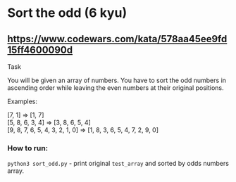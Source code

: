 # Sort the odd (6 kyu)
## https://www.codewars.com/kata/578aa45ee9fd15ff4600090d

Task

You will be given an array of numbers. You have to sort the odd numbers in ascending order while leaving the even numbers at their original positions.

Examples:

[7, 1]  =>  [1, 7]<br/>
[5, 8, 6, 3, 4]  =>  [3, 8, 6, 5, 4]<br/>
[9, 8, 7, 6, 5, 4, 3, 2, 1, 0]  =>  [1, 8, 3, 6, 5, 4, 7, 2, 9, 0]<br/>

### How to run:
`python3 sort_odd.py` - print original `test_array` and sorted by odds numbers array.
